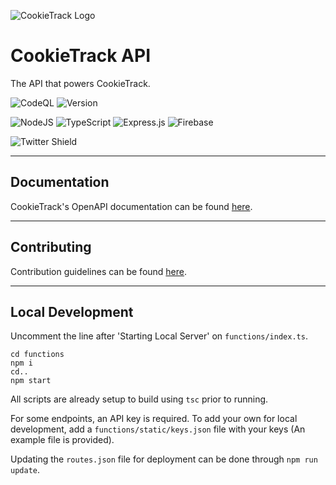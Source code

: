 ![CookieTrack Logo][logo]
# CookieTrack API

The API that powers CookieTrack.

![CodeQL](https://github.com/Ncookiez/cookietrack-api/actions/workflows/codeql-analysis.yml/badge.svg)
![Version](https://img.shields.io/github/package-json/v/CookieTrack-io/cookietrack-api)

![NodeJS](https://img.shields.io/badge/node.js-6DA55F?style=for-the-badge&logo=node.js&logoColor=white)
![TypeScript](https://img.shields.io/badge/typescript-%23007ACC.svg?style=for-the-badge&logo=typescript&logoColor=white)
![Express.js](https://img.shields.io/badge/express.js-%23404d59.svg?style=for-the-badge&logo=express&logoColor=%2361DAFB)
![Firebase](https://img.shields.io/badge/firebase-%23039BE5.svg?style=for-the-badge&logo=firebase)

![Twitter Shield](https://img.shields.io/twitter/follow/cookietrack_io?style=social)

---

## Documentation

CookieTrack's OpenAPI documentation can be found [here](https://api.cookietrack.io/docs).

---

## Contributing

Contribution guidelines can be found [here](CONTRIBUTING.md).

---

## Local Development

Uncomment the line after 'Starting Local Server' on `functions/index.ts`.

```
cd functions
npm i
cd..
npm start
```

All scripts are already setup to build using `tsc` prior to running.

For some endpoints, an API key is required. To add your own for local development, add a `functions/static/keys.json` file with your keys (An example file is provided).

Updating the `routes.json` file for deployment can be done through `npm run update`.

[logo]: https://github.com/Ncookiez/cookietrack-api/blob/master/favicon.svg "CookieTrack"
